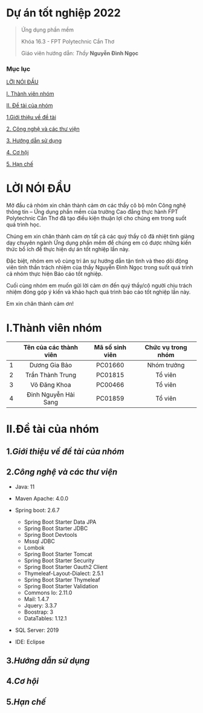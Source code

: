# Dự án tốt nghiệp 2022
> 
> Ứng dụng phần mềm
>
> Khóa 16.3 - FPT Polytechnic Cần Thơ
> 
> Giáo viên hướng dẫn: *Thầy* **Nguyễn Đình Ngọc**

### Mục lục

[LỜI NÓI ĐẦU](#loinoidau)

[I. Thành viên nhóm](#I)

[II. Đề tài của nhóm](#II)

[1.Giới thiệu về đề tài](#gioithieu)

[2. Công nghệ và các thư viện](#congnghe)

[3. Hướng dẫn sử dụng](#huongdan)

[4. Cơ hội](#cohoi)

[5. Hạn chế](#hanche)

<a name = "loinoidau"></a>
# LỜI NÓI ĐẦU

Mở đầu cả nhóm xin chân thành cảm ơn các thầy cô bộ môn Công nghệ thông tin – Ứng dụng
phần mềm của trường Cao đẳng thực hành FPT Polytechnic Cần Thơ đã tạo điều kiện
thuận lợi cho chúng em trong suốt quá trình học.

Chúng em xin chân thành cảm ơn tất cả các quý thầy cô đã nhiệt tình giảng dạy chuyên ngành
Ứng dụng phần mềm để chúng em có được những kiến thức bổ ích để thực hiện dự án tốt nghiệp lần
này.

Đặc biệt, nhóm em vô cùng tri ân sự hướng dẫn tận tình và theo dõi động viên tinh thần trách
nhiệm của thầy Nguyễn Đình Ngọc trong suốt quá trình cả nhóm thực hiện Báo cáo tốt nghiệp.

Cuối cùng nhóm em muốn gửi lời cảm ơn đến quý thầy/cô người chịu trách
nhiệm đóng góp ý kiến và khảo hạch quá trình báo cáo tốt nghiệp lần này.

Em xin chân thành cảm ơn!

<a name = "I"></a>
# I.Thành viên nhóm
|               |      Tên của các thành viên         |       Mã số sinh viên          |      Chức vụ trong nhóm          |
| :-----------: |:-----------------------------------:| :----------------------------: | :------------------------------: |
|     1         |        Dương Gia Bảo                |         PC01660                |         Nhóm trưởng              |
|     2         |        Trần Thành Trung             |         PC01815                |         Tổ viên                  |
|     3         |        Võ Đăng Khoa                 |         PC00466                |         Tổ viên                  | 
|     4         |        Đinh Nguyễn Hải Sang         |         PC01859                |         Tổ viên                  |


<a name = "II"></a>
# II.Đề tài của nhóm
<a name="gioithieu"></a>
## 1.*Giới thiệu về đề tài của nhóm*

<a name="congnghe"></a>
## 2.*Công nghệ và các thư viện*

+ Java: 11

+ Maven Apache: 4.0.0

+ Spring boot: 2.6.7
    - Spring Boot Starter Data JPA
    - Spring Boot Starter JDBC
    - Spring Boot Devtools
    - Mssql JDBC
    - Lombok
    - Spring Boot Starter Tomcat
    - Spring Boot Starter Security
    - Spring Boot Starter Oauth2 Client
    - Thymeleaf-Layout-Dialect: 2.5.1
    - Spring Boot Starter Thymeleaf
    - Spring Boot Starter Validation
    - Commons Io: 2.11.0
    - Mail: 1.4.7
    - Jquery: 3.3.7
    - Boostrap: 3
    - DataTables: 1.12.1

+ SQL Server: 2019

+ IDE: Eclipse

<a name="huongdan"></a>
## 3.*Hướng dẫn sử dụng*

<a name="cohoi"></a>
## 4.*Cơ hội*

<a name="hanche"></a>
## 5.*Hạn chế*
